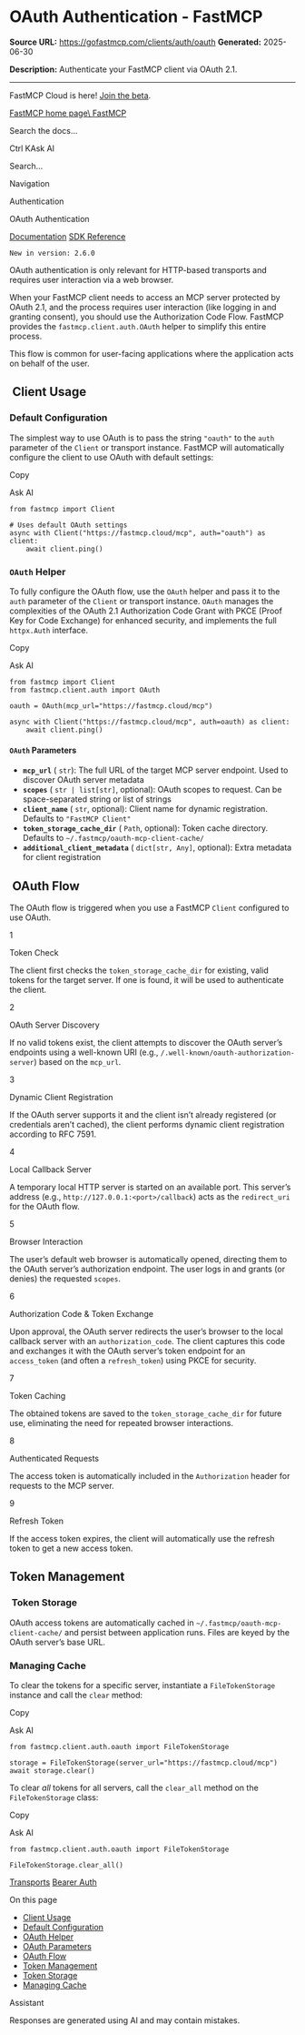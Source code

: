 # OAuth Authentication - FastMCP

**Source URL:** https://gofastmcp.com/clients/auth/oauth
**Generated:** 2025-06-30

**Description:** Authenticate your FastMCP client via OAuth 2.1.

---

FastMCP Cloud is here! [Join the beta](https://fastmcp.link/x0Kyhy2).

[FastMCP home page\\
FastMCP](https://gofastmcp.com/)

Search the docs...

Ctrl KAsk AI

Search...

Navigation

Authentication

OAuth Authentication

[Documentation](https://gofastmcp.com/getting-started/welcome) [SDK Reference](https://gofastmcp.com/python-sdk/fastmcp-exceptions)

`New in version: 2.6.0`

OAuth authentication is only relevant for HTTP-based transports and requires user interaction via a web browser.

When your FastMCP client needs to access an MCP server protected by OAuth 2.1, and the process requires user interaction (like logging in and granting consent), you should use the Authorization Code Flow. FastMCP provides the `fastmcp.client.auth.OAuth` helper to simplify this entire process.

This flow is common for user-facing applications where the application acts on behalf of the user.

## [​](https://gofastmcp.com/clients/auth/oauth\#client-usage)  Client Usage

### [​](https://gofastmcp.com/clients/auth/oauth\#default-configuration)  Default Configuration

The simplest way to use OAuth is to pass the string `"oauth"` to the `auth` parameter of the `Client` or transport instance. FastMCP will automatically configure the client to use OAuth with default settings:

Copy

Ask AI

```
from fastmcp import Client

# Uses default OAuth settings
async with Client("https://fastmcp.cloud/mcp", auth="oauth") as client:
    await client.ping()

```

### [​](https://gofastmcp.com/clients/auth/oauth\#oauth-helper)  `OAuth` Helper

To fully configure the OAuth flow, use the `OAuth` helper and pass it to the `auth` parameter of the `Client` or transport instance. `OAuth` manages the complexities of the OAuth 2.1 Authorization Code Grant with PKCE (Proof Key for Code Exchange) for enhanced security, and implements the full `httpx.Auth` interface.

Copy

Ask AI

```
from fastmcp import Client
from fastmcp.client.auth import OAuth

oauth = OAuth(mcp_url="https://fastmcp.cloud/mcp")

async with Client("https://fastmcp.cloud/mcp", auth=oauth) as client:
    await client.ping()

```

#### [​](https://gofastmcp.com/clients/auth/oauth\#oauth-parameters)  `OAuth` Parameters

- **`mcp_url`** ( `str`): The full URL of the target MCP server endpoint. Used to discover OAuth server metadata
- **`scopes`** ( `str | list[str]`, optional): OAuth scopes to request. Can be space-separated string or list of strings
- **`client_name`** ( `str`, optional): Client name for dynamic registration. Defaults to `"FastMCP Client"`
- **`token_storage_cache_dir`** ( `Path`, optional): Token cache directory. Defaults to `~/.fastmcp/oauth-mcp-client-cache/`
- **`additional_client_metadata`** ( `dict[str, Any]`, optional): Extra metadata for client registration

## [​](https://gofastmcp.com/clients/auth/oauth\#oauth-flow)  OAuth Flow

The OAuth flow is triggered when you use a FastMCP `Client` configured to use OAuth.

1

Token Check

The client first checks the `token_storage_cache_dir` for existing, valid tokens for the target server. If one is found, it will be used to authenticate the client.

2

OAuth Server Discovery

If no valid tokens exist, the client attempts to discover the OAuth server’s endpoints using a well-known URI (e.g., `/.well-known/oauth-authorization-server`) based on the `mcp_url`.

3

Dynamic Client Registration

If the OAuth server supports it and the client isn’t already registered (or credentials aren’t cached), the client performs dynamic client registration according to RFC 7591.

4

Local Callback Server

A temporary local HTTP server is started on an available port. This server’s address (e.g., `http://127.0.0.1:<port>/callback`) acts as the `redirect_uri` for the OAuth flow.

5

Browser Interaction

The user’s default web browser is automatically opened, directing them to the OAuth server’s authorization endpoint. The user logs in and grants (or denies) the requested `scopes`.

6

Authorization Code & Token Exchange

Upon approval, the OAuth server redirects the user’s browser to the local callback server with an `authorization_code`. The client captures this code and exchanges it with the OAuth server’s token endpoint for an `access_token` (and often a `refresh_token`) using PKCE for security.

7

Token Caching

The obtained tokens are saved to the `token_storage_cache_dir` for future use, eliminating the need for repeated browser interactions.

8

Authenticated Requests

The access token is automatically included in the `Authorization` header for requests to the MCP server.

9

Refresh Token

If the access token expires, the client will automatically use the refresh token to get a new access token.

## [​](https://gofastmcp.com/clients/auth/oauth\#token-management)  Token Management

### [​](https://gofastmcp.com/clients/auth/oauth\#token-storage)  Token Storage

OAuth access tokens are automatically cached in `~/.fastmcp/oauth-mcp-client-cache/` and persist between application runs. Files are keyed by the OAuth server’s base URL.

### [​](https://gofastmcp.com/clients/auth/oauth\#managing-cache)  Managing Cache

To clear the tokens for a specific server, instantiate a `FileTokenStorage` instance and call the `clear` method:

Copy

Ask AI

```
from fastmcp.client.auth.oauth import FileTokenStorage

storage = FileTokenStorage(server_url="https://fastmcp.cloud/mcp")
await storage.clear()

```

To clear _all_ tokens for all servers, call the `clear_all` method on the `FileTokenStorage` class:

Copy

Ask AI

```
from fastmcp.client.auth.oauth import FileTokenStorage

FileTokenStorage.clear_all()

```

[Transports](https://gofastmcp.com/clients/transports) [Bearer Auth](https://gofastmcp.com/clients/auth/bearer)

On this page

- [Client Usage](https://gofastmcp.com/clients/auth/oauth#client-usage)
- [Default Configuration](https://gofastmcp.com/clients/auth/oauth#default-configuration)
- [OAuth Helper](https://gofastmcp.com/clients/auth/oauth#oauth-helper)
- [OAuth Parameters](https://gofastmcp.com/clients/auth/oauth#oauth-parameters)
- [OAuth Flow](https://gofastmcp.com/clients/auth/oauth#oauth-flow)
- [Token Management](https://gofastmcp.com/clients/auth/oauth#token-management)
- [Token Storage](https://gofastmcp.com/clients/auth/oauth#token-storage)
- [Managing Cache](https://gofastmcp.com/clients/auth/oauth#managing-cache)

Assistant

Responses are generated using AI and may contain mistakes.